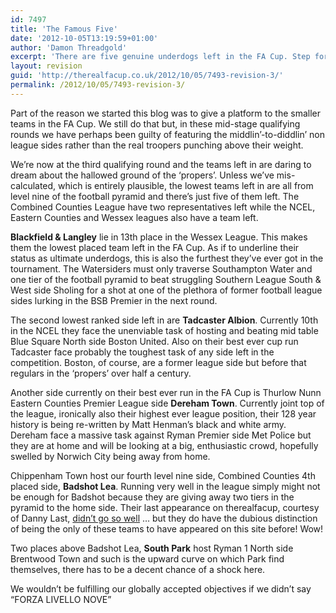```yaml
---
id: 7497
title: 'The Famous Five'
date: '2012-10-05T13:19:59+01:00'
author: 'Damon Threadgold'
excerpt: 'There are five genuine underdogs left in the FA Cup. Step forward ...'
layout: revision
guid: 'http://therealfacup.co.uk/2012/10/05/7493-revision-3/'
permalink: /2012/10/05/7493-revision-3/
---
```


Part of the reason we started this blog was to give a platform to the smaller teams in the FA Cup. We still do that but, in these mid-stage qualifying rounds we have perhaps been guilty of featuring the middlin’-to-diddlin’ non league sides rather than the real troopers punching above their weight.

We’re now at the third qualifying round and the teams left in are daring to dream about the hallowed ground of the ‘propers’. Unless we’ve mis-calculated, which is entirely plausible, the lowest teams left in are all from level nine of the football pyramid and there’s just five of them left. The Combined Counties League have two representatives left while the NCEL, Eastern Counties and Wessex leagues also have a team left.

**Blackfield &amp; Langley** lie in 13th place in the Wessex League. This makes them the lowest placed team left in the FA Cup. As if to underline their status as ultimate underdogs, this is also the furthest they’ve ever got in the tournament. The Watersiders must only traverse Southampton Water and one tier of the football pyramid to beat struggling Southern League South &amp; West side Sholing for a shot at one of the plethora of former football league sides lurking in the BSB Premier in the next round.

The second lowest ranked side left in are **Tadcaster Albion**. Currently 10th in the NCEL they face the unenviable task of hosting and beating mid table Blue Square North side Boston United. Also on their best ever cup run Tadcaster face probably the toughest task of any side left in the competition. Boston, of course, are a former league side but before that regulars in the ‘propers’ over half a century.

Another side currently on their best ever run in the FA Cup is Thurlow Nunn Eastern Counties Premier League side **Dereham Town**. Currently joint top of the league, ironically also their highest ever league position, their 128 year history is being re-written by Matt Henman’s black and white army. Dereham face a massive task against Ryman Premier side Met Police but they are at home and will be looking at a big, enthusiastic crowd, hopefully swelled by Norwich City being away from home.

Chippenham Town host our fourth level nine side, Combined Counties 4th placed side, **Badshot Lea**. Running very well in the league simply might not be enough for Badshot because they are giving away two tiers in the pyramid to the home side. Their last appearance on therealfacup, courtesy of Danny Last, [didn’t go so well](http://therealfacup.co.uk/2011/09/04/the-good-the-badshot-the-ugly/) … but they do have the dubious distinction of being the only of these teams to have appeared on this site before! Wow!

Two places above Badshot Lea, **South Park** host Ryman 1 North side Brentwood Town and such is the upward curve on which Park find themselves, there has to be a decent chance of a shock here.

We wouldn’t be fulfilling our globally accepted objectives if we didn’t say “FORZA LIVELLO NOVE”